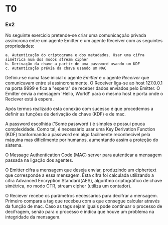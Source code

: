 # T0

### Ex2

No seguinte exercício pretende-se criar uma comunicaçpão privada assíncrona entre um agente Emitter e um agente Receiver com as seguintes propriedades:

    a. Autenticação do criptograma e dos metadados. Usar uma cifra simétrica num dos modos stream cipher
    b. Derivação da chave a partir de uma password usando um KDF
    c. Autenticação prévia da chave usando um MAC
    
Definiu-se numa fase inicial o agente *Emitter* e o agente *Receiver* que comunicavam entre si assíncronamente. O Receiver liga-se ao host 127.0.0.1 na porta 9999 e fica a "espera" de receber dados enviados pelo Emitter. O Emitter envia a mensagem 'Hello, World!' para o mesmo host e porta onde o Reciever está à espera.

Após termos realizado esta conexão com sucesso é que procedemos a definir as funções de derivação de chave (KDF) e de mac.

A password escolhida ('Some password') é simples e possui pouca complexidade. Como tal, é necessário usar uma Key Derivation Function (KDF) tranformando a password em algo facilmente reconhecivel pela máquina mas dificilmente por humanos, aumentando assim a proteção do sistema.

O Message Authentication Code (MAC) server para autenticar a mensagem passada na ligação dos agentes.

O Emitter cifra a mensagem que deseja enviar, produzindo um ciphertext que corresponde a essa mensagem. Esta cifra foi calculada utilizando a cifra Advanced Encryption Standard(AES), algoritmo criptográfico de chave simétrica, no modo CTR, stream cipher (utiliza um contador).

O Reciever recebe os parâmetros necessários para decifrar a mensagem. Primeiro compara a tag que recebeu com a que consegue calcular através da função de mac. Caso as tags sejam iguais pode continuar o processo de decifragem, senão para o processo e indica que houve um problema na integridade da mensagem.

